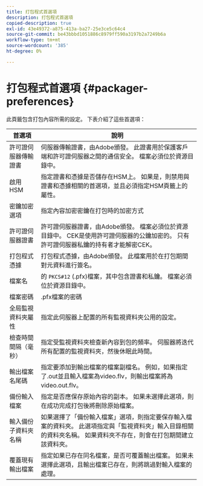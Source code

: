```yaml
---
title: 打包程式首選項
description: 打包程式首選項
copied-description: true
exl-id: 43e49372-a875-413a-ba27-25e3ce5c64c4
source-git-commit: be43bbbd1051886c8979ff590a3197b2a7249b6a
workflow-type: tm+mt
source-wordcount: '385'
ht-degree: 0%

---
```


# 打包程式首選項 {#packager-preferences}

此頁籤包含打包內容所需的設定。 下表介紹了這些首選項：

| 首選項 | 說明 |
|--- |--- |
| 許可證伺服器傳輸證書 | 伺服器傳輸證書，由Adobe頒發。 此證書用於保護客戶端和許可證伺服器之間的通信安全。 檔案必須位於資源目錄中。 |
| 啟用HSM | 指定證書和憑據是否儲存在HSM上。 如果是，則禁用與證書和憑據相關的首選項，並且必須指定HSM頁籤上的屬性。 |
| 密鑰加密選項 | 指定內容加密密鑰在打包時的加密方式 |
| 許可證伺服器證書 | 許可證伺服器證書，由Adobe頒發。 檔案必須位於資源目錄中。 CEK是使用許可證伺服器的公鑰加密的。 只有許可證伺服器私鑰的持有者才能解密CEK。 |
| 打包程式憑據 | 打包程式憑據，由Adobe頒發。 此檔案用於在打包期間對元資料進行簽名。 |
| 檔案名 | 的 `PKCS#12` (.pfx)檔案，其中包含證書和私鑰。 檔案必須位於資源目錄中。 |
| 檔案密碼 | .pfx檔案的密碼 |
| 全局監視資料夾屬性 | 指定此伺服器上配置的所有監視資料夾公用的設定。 |
| 檢查時間間隔（毫秒） | 指定受監視資料夾檢查新內容到包的頻率。 伺服器將迭代所有配置的監視資料夾，然後休眠此時間。 |
| 輸出檔案名尾碼 | 指定要添加到輸出檔案的檔案副檔名。 例如，如果指定了.out並且輸入檔案為video.flv，則輸出檔案將為video.out.flv。 |
| 備份輸入檔案 | 指定是否應保存原始內容的副本。 如果未選擇此選項，則在成功完成打包後將刪除原始檔案。 |
| 輸入備份子資料夾名稱 | 如果選擇了「備份輸入檔案」選項，則指定要保存輸入檔案的資料夾。 此選項指定與「監視資料夾」輸入目錄相關的資料夾名稱。 如果資料夾不存在，則會在打包期間建立該資料夾。 |
| 覆蓋現有輸出檔案 | 指定如果已存在同名檔案，是否可覆蓋輸出檔案。 如果未選擇此選項，且輸出檔案已存在，則將跳過對輸入檔案的處理。 |
